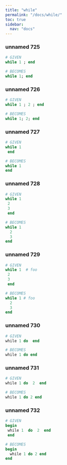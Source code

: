 ```yaml
---
title: "while"
permalink: "/docs/while/"
toc: true
sidebar:
  nav: "docs"
---
```

### unnamed 725
```ruby
# GIVEN
while 1 ; end
```
```ruby
# BECOMES
while 1; end
```
### unnamed 726
```ruby
# GIVEN
while 1 ; 2 ; end
```
```ruby
# BECOMES
while 1; 2; end
```
### unnamed 727
```ruby
# GIVEN
while 1
 end
```
```ruby
# BECOMES
while 1
end
```
### unnamed 728
```ruby
# GIVEN
while 1
 2
 3
 end
```
```ruby
# BECOMES
while 1
  2
  3
end
```
### unnamed 729
```ruby
# GIVEN
while 1  # foo
 2
 3
 end
```
```ruby
# BECOMES
while 1 # foo
  2
  3
end
```
### unnamed 730
```ruby
# GIVEN
while 1 do  end
```
```ruby
# BECOMES
while 1 do end
```
### unnamed 731
```ruby
# GIVEN
while 1 do  2  end
```
```ruby
# BECOMES
while 1 do 2 end
```
### unnamed 732
```ruby
# GIVEN
begin
 while 1  do  2  end
 end
```
```ruby
# BECOMES
begin
  while 1 do 2 end
end
```
